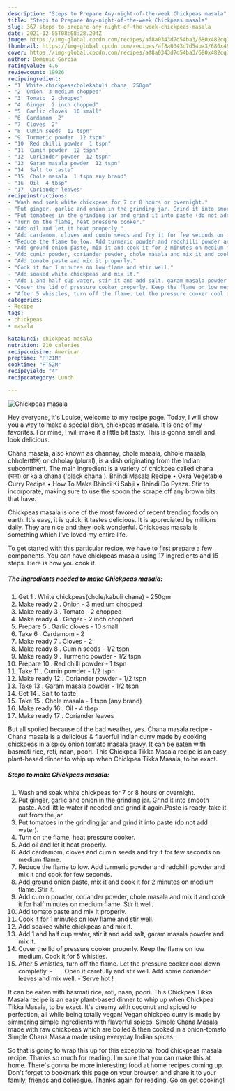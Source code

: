 ```yaml
---
description: "Steps to Prepare Any-night-of-the-week Chickpeas masala"
title: "Steps to Prepare Any-night-of-the-week Chickpeas masala"
slug: 367-steps-to-prepare-any-night-of-the-week-chickpeas-masala
date: 2021-12-05T08:08:28.204Z
image: https://img-global.cpcdn.com/recipes/af8a0343d7d54ba3/680x482cq70/chickpeas-masala-recipe-main-photo.jpg
thumbnail: https://img-global.cpcdn.com/recipes/af8a0343d7d54ba3/680x482cq70/chickpeas-masala-recipe-main-photo.jpg
cover: https://img-global.cpcdn.com/recipes/af8a0343d7d54ba3/680x482cq70/chickpeas-masala-recipe-main-photo.jpg
author: Dominic Garcia
ratingvalue: 4.6
reviewcount: 19926
recipeingredient:
- "1  White chickpeascholekabuli chana  250gm"
- "2  Onion  3 medium chopped"
- "3  Tomato  2 chopped"
- "4  Ginger  2 inch chopped"
- "5  Garlic cloves  10 small"
- "6  Cardamom  2"
- "7  Cloves  2"
- "8  Cumin seeds  12 tspn"
- "9  Turmeric powder  12 tspn"
- "10  Red chilli powder  1 tspn"
- "11  Cumin powder  12 tspn"
- "12  Coriander powder  12 tspn"
- "13  Garam masala powder  12 tspn"
- "14  Salt to taste"
- "15  Chole masala  1 tspn any brand"
- "16  Oil  4 tbsp"
- "17  Coriander leaves"
recipeinstructions:
- "Wash and soak white chickpeas for 7 or 8 hours or overnight."
- "Put ginger, garlic and onion in the grinding jar. Grind it into smooth paste. Add littile water if needed and grind it again.Paste is ready, take it out from the jar."
- "Put tomatoes in the grinding jar and grind it into paste (do not add water)."
- "Turn on the flame, heat pressure cooker."
- "Add oil and let it heat properly."
- "Add cardamom, cloves and cumin seeds and fry it for few seconds on medium flame."
- "Reduce the flame to low. Add turmeric powder and redchilli powder and mix it and cook for few seconds."
- "Add ground onion paste, mix it and cook it for 2 minutes on medium flame. Stir it."
- "Add cumin powder, coriander powder, chole masala and mix it and cook it for half minutes on medium flame. Stir it well."
- "Add tomato paste and mix it properly."
- "Cook it for 1 minutes on low flame and stir well."
- "Add soaked white chickpeas and mix it."
- "Add 1 and half cup water, stir it and add salt, garam masala powder and mix it."
- "Cover the lid of pressure cooker properly. Keep the flame on low medium. Cook it for 5 whistles."
- "After 5 whistles, turn off the flame. Let the pressure cooker cool down completly.       Open it carefully and stir well. Add some coriander leaves and mix well. Serve hot !"
categories:
- Recipe
tags:
- chickpeas
- masala

katakunci: chickpeas masala 
nutrition: 210 calories
recipecuisine: American
preptime: "PT21M"
cooktime: "PT52M"
recipeyield: "4"
recipecategory: Lunch

---
```



![Chickpeas masala](https://img-global.cpcdn.com/recipes/af8a0343d7d54ba3/680x482cq70/chickpeas-masala-recipe-main-photo.jpg)

Hey everyone, it's Louise, welcome to my recipe page. Today, I will show you a way to make a special dish, chickpeas masala. It is one of my favorites. For mine, I will make it a little bit tasty. This is gonna smell and look delicious.

Chana masala, also known as channay, chole masala, chhole masala, chhole(छोले) or chholay (plural), is a dish originating from the Indian subcontinent. The main ingredient is a variety of chickpea called chana (चना) or kala chana (&#39;black chana&#39;). Bhindi Masala Recipe • Okra Vegetable Curry Recipe • How To Make Bhindi Ki Sabji • Bhindi Do Pyaza. Stir to incorporate, making sure to use the spoon the scrape off any brown bits that have.

Chickpeas masala is one of the most favored of recent trending foods on earth. It's easy, it is quick, it tastes delicious. It is appreciated by millions daily. They are nice and they look wonderful. Chickpeas masala is something which I've loved my entire life.


To get started with this particular recipe, we have to first prepare a few components. You can have chickpeas masala using 17 ingredients and 15 steps. Here is how you cook it.

<!--inarticleads1-->

##### The ingredients needed to make Chickpeas masala:

1. Get 1 . White chickpeas(chole/kabuli chana) - 250gm
1. Make ready 2 . Onion - 3 medium chopped
1. Make ready 3 . Tomato - 2 chopped
1. Make ready 4 . Ginger - 2 inch chopped
1. Prepare 5 . Garlic cloves - 10 small
1. Take 6 . Cardamom - 2
1. Make ready 7 . Cloves - 2
1. Make ready 8 . Cumin seeds - 1/2 tspn
1. Make ready 9 . Turmeric powder - 1/2 tspn
1. Prepare 10 . Red chilli powder - 1 tspn
1. Take 11 . Cumin powder - 1/2 tspn
1. Make ready 12 . Coriander powder - 1/2 tspn
1. Take 13 . Garam masala powder - 1/2 tspn
1. Get 14 . Salt to taste
1. Take 15 . Chole masala - 1 tspn (any brand)
1. Make ready 16 . Oil - 4 tbsp
1. Make ready 17 . Coriander leaves


But all spoiled because of the bad weather, yes. Chana masala recipe - Chana masala is a delicious &amp; flavorful Indian curry made by cooking chickpeas in a spicy onion tomato masala gravy. It can be eaten with basmati rice, roti, naan, poori. This Chickpea Tikka Masala recipe is an easy plant-based dinner to whip up when Chickpea Tikka Masala, to be exact. 

<!--inarticleads2-->

##### Steps to make Chickpeas masala:

1. Wash and soak white chickpeas for 7 or 8 hours or overnight.
1. Put ginger, garlic and onion in the grinding jar. Grind it into smooth paste. Add littile water if needed and grind it again.Paste is ready, take it out from the jar.
1. Put tomatoes in the grinding jar and grind it into paste (do not add water).
1. Turn on the flame, heat pressure cooker.
1. Add oil and let it heat properly.
1. Add cardamom, cloves and cumin seeds and fry it for few seconds on medium flame.
1. Reduce the flame to low. Add turmeric powder and redchilli powder and mix it and cook for few seconds.
1. Add ground onion paste, mix it and cook it for 2 minutes on medium flame. Stir it.
1. Add cumin powder, coriander powder, chole masala and mix it and cook it for half minutes on medium flame. Stir it well.
1. Add tomato paste and mix it properly.
1. Cook it for 1 minutes on low flame and stir well.
1. Add soaked white chickpeas and mix it.
1. Add 1 and half cup water, stir it and add salt, garam masala powder and mix it.
1. Cover the lid of pressure cooker properly. Keep the flame on low medium. Cook it for 5 whistles.
1. After 5 whistles, turn off the flame. Let the pressure cooker cool down completly. -       Open it carefully and stir well. Add some coriander leaves and mix well. - Serve hot !


It can be eaten with basmati rice, roti, naan, poori. This Chickpea Tikka Masala recipe is an easy plant-based dinner to whip up when Chickpea Tikka Masala, to be exact. It&#39;s creamy with coconut and spiced to perfection, all while being totally vegan! Vegan chickpea curry is made by simmering simple ingredients with flavorful spices. Simple Chana Masala made with raw chickpeas which are boiled &amp; then cooked in a onion-tomato Simple Chana Masala made using everyday Indian spices. 

So that is going to wrap this up for this exceptional food chickpeas masala recipe. Thanks so much for reading. I'm sure that you can make this at home. There's gonna be more interesting food at home recipes coming up. Don't forget to bookmark this page on your browser, and share it to your family, friends and colleague. Thanks again for reading. Go on get cooking!
